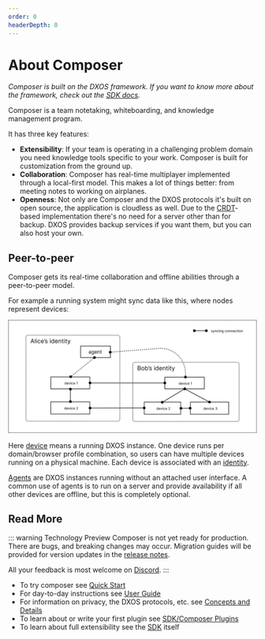 ```yaml
---
order: 0
headerDepth: 0
---
```


# About Composer

*Composer is built on the DXOS framework. If you want to know more about the framework, check out the [SDK docs](../guide).*

Composer is a team notetaking, whiteboarding, and knowledge management program.

It has three key features:

* **Extensibility**: If your team is operating in a challenging problem domain you need knowledge tools specific to your work. Composer is built for customization from the ground up.
* **Collaboration**: Composer has real-time multiplayer implemented through a local-first model. This makes a lot of things better: from meeting notes to working on airplanes.
* **Openness**: Not only are Composer and the DXOS protocols it's built on open source, the application is cloudless as well. Due to the [CRDT](https://en.wikipedia.org/wiki/Conflict-free_replicated_data_type)-based implementation there's no need for a server other than for backup. DXOS provides backup services if you want them, but you can also host your own.

## Peer-to-peer

Composer gets its real-time collaboration and offline abilities through a peer-to-peer model.

For example a running system might sync data like this, where nodes represent devices:

![Alice and Bob device example](alice-and-bob-devices.svg)

Here [device](../guide/glossary.md#device) means a running DXOS instance. One device runs per domain/browser profile combination, so users can have multiple devices running on a physical machine. Each device is associated with an [identity](./user-guide/).

[Agents](../guide/tooling/cli/agent.md) are DXOS instances running without an attached user interface. A common use of agents is to run on a server and provide availability if all other devices are offline, but this is completely optional.

## Read More

<a id="technology-preview"></a>
::: warning Technology Preview
Composer is not yet ready for production. There are bugs, and breaking changes may occur. Migration guides will be provided for version updates in the [release notes](https://github.com/dxos/dxos/releases).

All your feedback is most welcome on [Discord](https://discord.gg/eXVfryv3sW).
:::

* To try composer see [Quick Start](./quick-start.md)
* For day-to-day instructions see [User Guide](./user-guide/)
* For information on privacy, the DXOS protocols, etc. see [Concepts and Details](./concepts-and-details.md)
* To learn about or write your first plugin see [SDK/Composer Plugins](../guide/composer-plugins/)
* To learn about full extensibility see the [SDK](../guide/) itself
